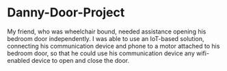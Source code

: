 # Danny-Door-Project
My friend, who was wheelchair bound, needed assistance opening his bedroom door independently. I was able to use an IoT-based solution, connecting his communication device and phone to a motor attached to his bedroom door, so that he could use his communication device any wifi-enabled device to open and close the door. 
